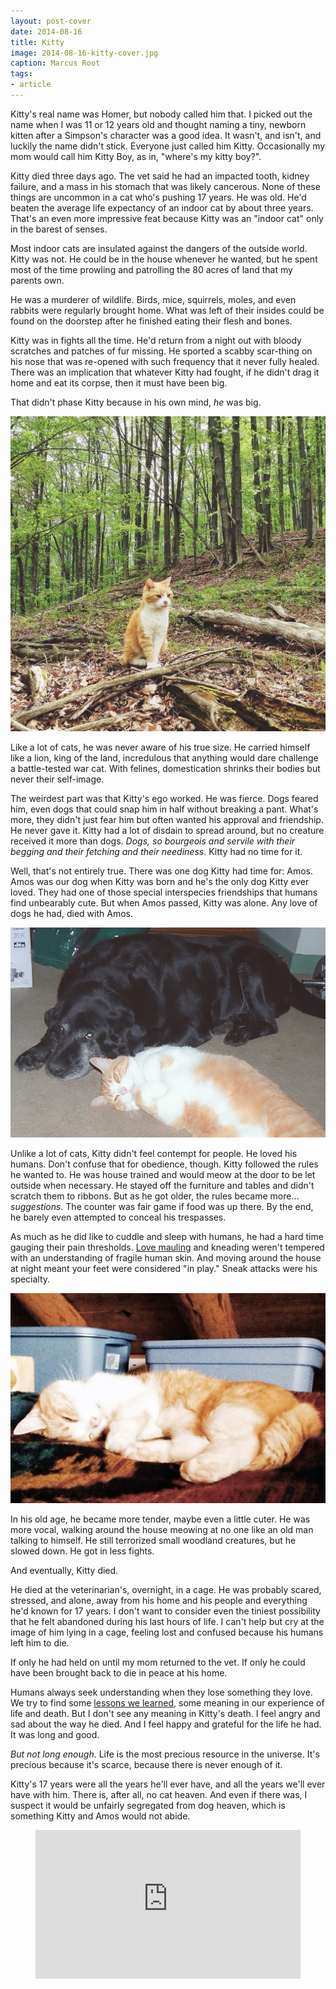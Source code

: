 ```yaml
---
layout: post-cover
date: 2014-08-16
title: Kitty
image: 2014-08-16-kitty-cover.jpg
caption: Marcus Root
tags:
- article
---
```


Kitty's real name was Homer, but nobody called him that. I picked out the name when I was 11 or 12 years old and thought naming a tiny, newborn kitten after a Simpson's character was a good idea. It wasn't, and isn't, and luckily the name didn't stick. Everyone just called him Kitty. Occasionally my mom would call him Kitty Boy, as in, "where's my kitty boy?".

Kitty died three days ago. The vet said he had an impacted tooth, kidney failure, and a mass in his stomach that was likely cancerous. None of these things are uncommon in a cat who's pushing 17 years. He was old. He'd beaten the average life expectancy of an indoor cat by about three years. That's an even more impressive feat because Kitty was an "indoor cat" only in the barest of senses.

Most indoor cats are insulated against the dangers of the outside world. Kitty was not. He could be in the house whenever he wanted, but he spent most of the time prowling and patrolling the 80 acres of land that my parents own.

He was a murderer of wildlife. Birds, mice, squirrels, moles, and even rabbits were regularly brought home. What was left of their insides could be found on the doorstep after he finished eating their flesh and bones.

Kitty was in fights all the time. He'd return from a night out with bloody scratches and patches of fur missing. He sported a scabby scar-thing on his nose that was re-opened with such frequency that it never fully healed. There was an implication that whatever Kitty had fought, if he didn't drag it home and eat its corpse, then it must have been big.

That didn't phase Kitty because in his own mind, *he* was big.

![](/assets/2014-08-16-kitty-woods.jpg)

Like a lot of cats, he was never aware of his true size. He carried himself like a lion, king of the land, incredulous that anything would dare challenge a battle-tested war cat. With felines, domestication shrinks their bodies but never their self-image.

The weirdest part was that Kitty's ego worked. He was fierce. Dogs feared him, even dogs that could snap him in half without breaking a pant. What's more, they didn't just fear him but often wanted his approval and friendship. He never gave it. Kitty had a lot of disdain to spread around, but no creature received it more than dogs. *Dogs, so bourgeois and servile with their begging and their fetching and their neediness*. Kitty had no time for it.

Well, that's not entirely true. There was one dog Kitty had time for: Amos. Amos was our dog when Kitty was born and he's the only dog Kitty ever loved. They had one of those special interspecies friendships that humans find unbearably cute. But when Amos passed, Kitty was alone. Any love of dogs he had, died with Amos.

![](/assets/2014-08-16-kitty-amos.jpg)

Unlike a lot of cats, Kitty didn't feel contempt for people. He loved his humans. Don't confuse that for obedience, though. Kitty followed the rules he wanted to. He was house trained and would meow at the door to be let outside when necessary. He stayed off the furniture and tables and didn't scratch them to ribbons. But as he got older, the rules became more… *suggestions*. The counter was fair game if food was up there. By the end, he barely even attempted to conceal his trespasses.

As much as he did like to cuddle and sleep with humans, he had a hard time gauging their pain thresholds. [Love mauling](http://theoatmeal.com/comics/kitty_pet) and kneading weren't tempered with an understanding of fragile human skin. And moving around the house at night meant your feet were considered "in play." Sneak attacks were his specialty.

![](/assets/2014-08-16-kitty-bed.jpg)

In his old age, he became more tender, maybe even a little cuter. He was more vocal, walking around the house meowing at no one like an old man talking to himself. He still terrorized small woodland creatures, but he slowed down. He got in less fights.

And eventually, Kitty died.

He died at the veterinarian's, overnight, in a cage. He was probably scared, stressed, and alone, away from his home and his people and everything he'd known for 17 years. I don't want to consider even the tiniest possibility that he felt abandoned during his last hours of life. I can't help but cry at the image of him lying in a cage, feeling lost and confused because his humans left him to die.

If only he had held on until my mom returned to the vet. If only he could have been brought back to die in peace at his home.

Humans always seek understanding when they lose something they love. We try to find some [lessons we learned](http://www.subtraction.com/2012/12/04/mister-president-rest-in-peace/), some meaning in our experience of life and death. But I don't see any meaning in Kitty's death. I feel angry and sad about the way he died. And I feel happy and grateful for the life he had. It was long and good.

*But not long enough*. Life is the most precious resource in the universe. It's precious because it's scarce, because there is never enough of it.

Kitty's 17 years were all the years he'll ever have, and all the years we'll ever have with him. There is, after all, no cat heaven. And even if there was, I suspect it would be unfairly segregated from dog heaven, which is something Kitty and Amos would not abide.

<figure class="img-wide">
	<style>
.embed-container { position: relative; padding-bottom: 56.25%; height: 0; overflow: hidden; max-width: 100%; height: auto; } .embed-container iframe, .embed-container object, .embed-container embed { position: absolute; top: 0; left: 0; width: 100%; height: 100%; }</style>
<div class='embed-container'><iframe src='http://www.youtube.com/embed/NlZHRwoWIM4' frameborder='0' allowfullscreen></iframe></div></figure>